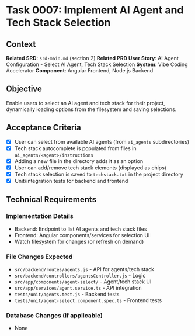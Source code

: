 # Task 0007: Implement AI Agent and Tech Stack Selection

## Context
**Related SRD**: `srd-main.md` (section 2)
**Related PRD User Story**: AI Agent Configuration - Select AI Agent, Tech Stack Selection
**System**: Vibe Coding Accelerator
**Component**: Angular Frontend, Node.js Backend

## Objective
Enable users to select an AI agent and tech stack for their project, dynamically loading options from the filesystem and saving selections.

## Acceptance Criteria
- [x] User can select from available AI agents (from `ai_agents` subdirectories)
- [x] Tech stack autocomplete is populated from files in `ai_agents/<agent>/instructions`
- [x] Adding a new file in the directory adds it as an option
- [x] User can add/remove tech stack elements (displayed as chips)
- [x] Tech stack selection is saved to `techstack.txt` in the project directory
- [x] Unit/integration tests for backend and frontend

## Technical Requirements
### Implementation Details
- Backend: Endpoint to list AI agents and tech stack files
- Frontend: Angular components/services for selection UI
- Watch filesystem for changes (or refresh on demand)

### File Changes Expected
- `src/backend/routes/agents.js` - API for agents/tech stack
- `src/backend/controllers/agentsController.js` - Logic
- `src/app/components/agent-select/` - Agent/tech stack UI
- `src/app/services/agent.service.ts` - API integration
- `tests/unit/agents.test.js` - Backend tests
- `tests/unit/agent-select.component.spec.ts` - Frontend tests

### Database Changes (if applicable)
- None
